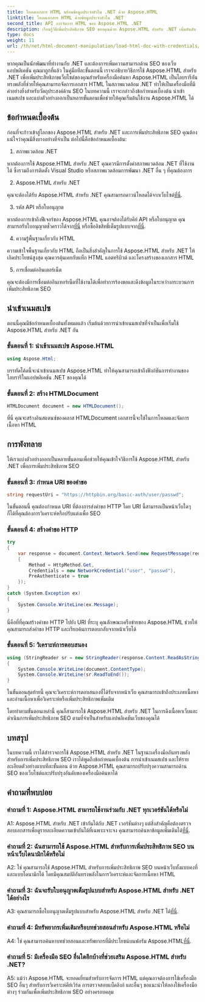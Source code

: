 ```yaml
---
title: โหลดเอกสาร HTML พร้อมข้อมูลประจำตัวใน .NET ด้วย Aspose.HTML
linktitle: โหลดเอกสาร HTML ด้วยข้อมูลประจำตัวใน .NET
second_title: API การจัดการ HTML ของ Aspose.HTML .NET
description: เรียนรู้วิธีเพิ่มประสิทธิภาพ SEO ของคุณด้วย Aspose.HTML สำหรับ .NET เพิ่มอันดับ วิเคราะห์เนื้อหาเว็บ และปรับให้เหมาะสมสำหรับเครื่องมือค้นหา
type: docs
weight: 11
url: /th/net/html-document-manipulation/load-html-doc-with-credentials/
---
```


หากคุณเป็นนักพัฒนาที่ทำงานกับ .NET และต้องการเพิ่มความสามารถด้าน SEO ของเว็บแอปพลิเคชัน คุณมาถูกที่แล้ว ในคู่มือทีละขั้นตอนนี้ เราจะอธิบายวิธีการใช้ Aspose.HTML สำหรับ .NET เพื่อเพิ่มประสิทธิภาพเว็บไซต์ของคุณสำหรับเครื่องมือค้นหา Aspose.HTML เป็นไลบรารีอันทรงพลังที่ช่วยให้คุณสามารถจัดการเอกสาร HTML ในสภาพแวดล้อม .NET ทำให้เป็นเครื่องมือที่มีค่าอย่างยิ่งสำหรับวัตถุประสงค์ด้าน SEO ในบทความนี้ เราจะกล่าวถึงข้อกำหนดเบื้องต้น นำเข้าเนมสเปซ และแบ่งตัวอย่างออกเป็นหลายขั้นตอนเพื่อช่วยให้คุณเริ่มต้นใช้งาน Aspose.HTML ได้

## ข้อกำหนดเบื้องต้น

ก่อนที่จะก้าวเข้าสู่โลกของ Aspose.HTML สำหรับ .NET และการเพิ่มประสิทธิภาพ SEO คุณต้องแน่ใจว่าคุณมีสิ่งบางอย่างที่จำเป็น ต่อไปนี้คือข้อกำหนดเบื้องต้น:

1. สภาพแวดล้อม .NET

หากต้องการใช้ Aspose.HTML สำหรับ .NET คุณควรมีการตั้งค่าสภาพแวดล้อม .NET ที่ใช้งานได้ ซึ่งรวมถึงการติดตั้ง Visual Studio หรือสภาพแวดล้อมการพัฒนา .NET อื่น ๆ ที่คุณต้องการ

2. Aspose.HTML สำหรับ .NET

คุณจะต้องได้รับ Aspose.HTML สำหรับ .NET คุณสามารถดาวน์โหลดได้จากเว็บไซต์[ที่นี่](https://releases.aspose.com/html/net/). 

3. รหัส API หรือใบอนุญาต

 หากต้องการเข้าถึงฟีเจอร์ของ Aspose.HTML คุณอาจต้องได้รับคีย์ API หรือใบอนุญาต คุณสามารถรับใบอนุญาตชั่วคราวได้จาก[ที่นี่](https://purchase.aspose.com/temporary-license/) หรือซื้อลิขสิทธิ์เต็มรูปแบบจาก[ที่นี่](https://purchase.aspose.com/buy).

4. ความรู้พื้นฐานเกี่ยวกับ HTML

ความเข้าใจพื้นฐานเกี่ยวกับ HTML ถือเป็นสิ่งสำคัญในการใช้ Aspose.HTML สำหรับ .NET ให้เกิดประโยชน์สูงสุด คุณควรคุ้นเคยกับแท็ก HTML แอตทริบิวต์ และโครงสร้างของเอกสาร HTML

5. การเชื่อมต่ออินเตอร์เน็ต

คุณจะต้องมีการเชื่อมต่ออินเทอร์เน็ตที่ใช้งานได้เพื่อทำการร้องขอและดึงข้อมูลในระหว่างกระบวนการเพิ่มประสิทธิภาพ SEO

## นำเข้าเนมสเปซ

ตอนนี้คุณมีข้อกำหนดเบื้องต้นทั้งหมดแล้ว เริ่มต้นด้วยการนำเข้าเนมสเปซที่จำเป็นเพื่อเริ่มใช้ Aspose.HTML สำหรับ .NET กัน

### ขั้นตอนที่ 1: นำเข้าเนมสเปซ Aspose.HTML

```csharp
using Aspose.Html;
```

บรรทัดโค้ดนี้จะนำเข้าเนมสเปซ Aspose.HTML ทำให้คุณสามารถเข้าถึงฟังก์ชันการทำงานของไลบรารีในแอปพลิเคชัน .NET ของคุณได้

### ขั้นตอนที่ 2: สร้าง HTMLDocument

```csharp
HTMLDocument document = new HTMLDocument();
```

ที่นี่ คุณจะสร้างอินสแตนซ์ของคลาส HTMLDocument เอกสารนี้จะใช้ในการโหลดและจัดการเนื้อหา HTML

## การพังทลาย

ให้เราแบ่งตัวอย่างออกเป็นหลายขั้นตอนเพื่อช่วยให้คุณเข้าใจวิธีการใช้ Aspose.HTML สำหรับ .NET เพื่อการเพิ่มประสิทธิภาพ SEO

### ขั้นตอนที่ 3: กำหนด URI ของคำขอ

```csharp
string requestUri = "https://httpbin.org/basic-auth/user/passwd";
```

ในขั้นตอนนี้ คุณต้องกำหนด URI ที่ต้องการส่งคำขอ HTTP โดย URI นี้สามารถเป็นหน้าเว็บใดๆ ก็ได้ที่คุณต้องการวิเคราะห์หรือปรับแต่งเพื่อ SEO

### ขั้นตอนที่ 4: สร้างคำขอ HTTP

```csharp
try
{
    var response = document.Context.Network.Send(new RequestMessage(requestUri)
    {
        Method = HttpMethod.Get,
        Credentials = new NetworkCredential("user", "passwd"),
        PreAuthenticate = true
    });
}
catch (System.Exception ex)
{
    System.Console.WriteLine(ex.Message);
}
```

นี่คือที่ที่คุณสร้างคำขอ HTTP ไปยัง URI ที่ระบุ คุณลักษณะเครือข่ายของ Aspose.HTML ช่วยให้คุณสามารถส่งคำขอ HTTP และเรียกค้นการตอบกลับจากหน้าเว็บได้

### ขั้นตอนที่ 5: วิเคราะห์การตอบสนอง

```csharp
using (StringReader sr = new StringReader(response.Content.ReadAsString()))
{
    System.Console.WriteLine(document.ContentType);
    System.Console.WriteLine(sr.ReadToEnd());
}
```

ในขั้นตอนสุดท้ายนี้ คุณจะวิเคราะห์การตอบสนองที่ได้รับจากหน้าเว็บ คุณสามารถเข้าถึงประเภทเนื้อหาและอ่านเนื้อหาเพื่อวิเคราะห์หรือเพิ่มประสิทธิภาพเพิ่มเติม

โดยทำตามขั้นตอนเหล่านี้ คุณก็สามารถใช้ Aspose.HTML สำหรับ .NET ในการดึงเนื้อหาเว็บและดำเนินการเพิ่มประสิทธิภาพ SEO ตามที่จำเป็นสำหรับแอปพลิเคชันเว็บของคุณได้

## บทสรุป

ในบทความนี้ เราได้สำรวจการใช้ Aspose.HTML สำหรับ .NET ในฐานะเครื่องมืออันทรงพลังสำหรับการเพิ่มประสิทธิภาพ SEO เราได้พูดถึงข้อกำหนดเบื้องต้น การนำเข้าเนมสเปซ และให้รายละเอียดตัวอย่างแบบทีละขั้นตอน ด้วย Aspose.HTML คุณสามารถปรับปรุงความสามารถด้าน SEO ของเว็บไซต์และปรับปรุงอันดับของเครื่องมือค้นหาได้

## คำถามที่พบบ่อย

### คำถามที่ 1: Aspose.HTML สามารถใช้งานร่วมกับ .NET ทุกเวอร์ชันได้หรือไม่

 A1: Aspose.HTML สำหรับ .NET เข้ากันได้กับ .NET เวอร์ชันต่างๆ แต่สิ่งสำคัญคือต้องตรวจสอบเอกสารเพื่อดูรายละเอียดความเข้ากันได้ที่เฉพาะเจาะจง คุณสามารถค้นหาข้อมูลเพิ่มเติมได้[ที่นี่](https://reference.aspose.com/html/net/).

### คำถามที่ 2: ฉันสามารถใช้ Aspose.HTML สำหรับการเพิ่มประสิทธิภาพ SEO บนหน้าเว็บไดนามิกได้หรือไม่

A2: ใช่ คุณสามารถใช้ Aspose.HTML สำหรับการเพิ่มประสิทธิภาพ SEO บนหน้าเว็บทั้งแบบคงที่และแบบไดนามิกได้ โดยมีคุณสมบัติอันทรงพลังในการวิเคราะห์และจัดการเนื้อหา HTML

### คำถามที่ 3: ฉันจะรับใบอนุญาตเต็มรูปแบบสำหรับ Aspose.HTML สำหรับ .NET ได้อย่างไร

 A3: คุณสามารถซื้อใบอนุญาตเต็มรูปแบบสำหรับ Aspose.HTML สำหรับ .NET ได้[ที่นี่](https://purchase.aspose.com/buy).

### คำถามที่ 4: มีทรัพยากรเพิ่มเติมหรือบทช่วยสอนสำหรับ Aspose.HTML หรือไม่

 A4: ใช่ คุณสามารถค้นหาบทช่วยสอนและทรัพยากรที่มีประโยชน์บนฟอรัม Aspose.HTML[ที่นี่](https://forum.aspose.com/).

### คำถามที่ 5: มีเครื่องมือ SEO อื่นใดอีกบ้างที่ช่วยเสริม Aspose.HTML สำหรับ .NET?

A5: แม้ว่า Aspose.HTML จะยอดเยี่ยมสำหรับการจัดการ HTML แต่คุณอาจต้องการใช้เครื่องมือ SEO อื่นๆ สำหรับการวิเคราะห์คีย์เวิร์ด การตรวจสอบแบ็คลิงก์ และอื่นๆ ขอแนะนำให้ลองใช้เครื่องมือต่างๆ ร่วมกันเพื่อเพิ่มประสิทธิภาพ SEO อย่างครอบคลุม